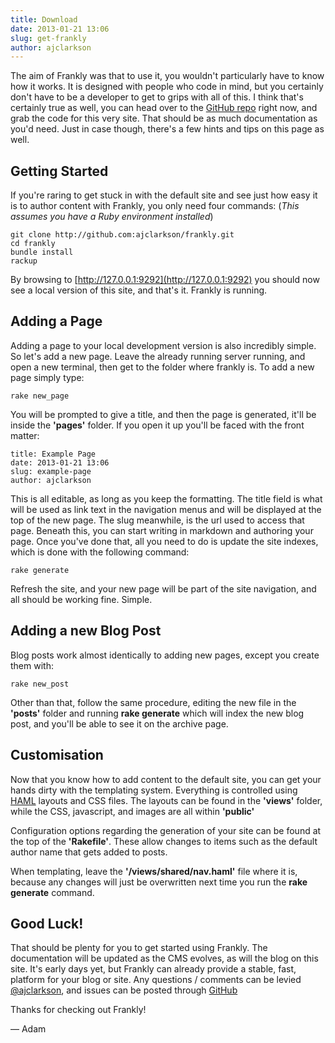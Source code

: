 ```yaml
---
title: Download
date: 2013-01-21 13:06
slug: get-frankly
author: ajclarkson
---
```


The aim of Frankly was that to use it, you wouldn't particularly have to know how it works. It is designed with people who code in mind, but you certainly don't have to be a developer to get to grips with all of this. I think that's certainly true as well, you can head over to the [GitHub repo](http://github.com/ajclarkson/frankly) right now, and grab the code for this very site. That should be as much documentation as you'd need. Just in case though, there's a few hints and tips on this page as well.

## Getting Started

If you're raring to get stuck in with the default site and see just how easy it is to author content with Frankly, you only need four commands:
(_This assumes you have a Ruby environment installed_)

	git clone http://github.com:ajclarkson/frankly.git
	cd frankly
	bundle install
	rackup

By browsing to [http://127.0.0.1:9292](http://127.0.0.1:9292) you should now see a local version of this site, and that's it. Frankly is running.

## Adding a Page

Adding a page to your local development version is also incredibly simple. So let's add a new page. Leave the already running server running, and open a new terminal, then get to the folder where frankly is. To add a new page simply type:

	rake new_page

You will be prompted to give a title, and then the page is generated, it'll be inside the __'pages'__ folder. If you open it up you'll be faced with the front matter:

	title: Example Page
	date: 2013-01-21 13:06
	slug: example-page
	author: ajclarkson


This is all editable, as long as you keep the formatting. The title field is what will be used as link text in the navigation menus and will be displayed at the top of the new page. The slug meanwhile, is the url used to access that page. Beneath this, you can start writing in markdown and authoring your page. Once you've done that, all you need to do is update the site indexes, which is done with the following command:

	rake generate

Refresh the site, and your new page will be part of the site navigation, and all should be working fine. Simple.

## Adding a new Blog Post

Blog posts work almost identically to adding new pages, except you create them with:

	rake new_post

Other than that, follow the same procedure, editing the new file in the __'posts'__ folder and running __rake generate__ which will index the new blog post, and you'll be able to see it on the archive page.

## Customisation

Now that you know how to add content to the default site, you can get your hands dirty with the templating system. Everything is controlled using [HAML](http://haml.info) layouts and CSS files. The layouts can be found in the __'views'__ folder, while the CSS, javascript, and images are all within __'public'__

Configuration options regarding the generation of your site can be found at the top of the __'Rakefile'__. These allow changes to items such as the default author name that gets added to posts.

When templating, leave the __'/views/shared/nav.haml'__ file where it is, because any changes will just be overwritten next time you run the __rake generate__ command. 

## Good Luck!

That should be plenty for you to get started using Frankly. The documentation will be updated as the CMS evolves, as will the blog on this site. It's early days yet, but Frankly can already provide a stable, fast, platform for your blog or site. Any questions / comments can be levied [@ajclarkson](http://twitter.com/ajclarkson), and issues can be posted through [GitHub](http://github.com/ajclarkson/frankly)

Thanks for checking out Frankly!

&mdash; Adam